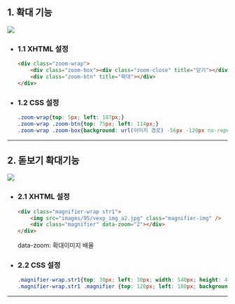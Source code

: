 ## 1. 확대 기능

<img src="https://user-images.githubusercontent.com/95833863/183288751-295daf9b-f9ec-47fd-9f6c-4c3af069973e.jpg">

* ### 1.1 XHTML 설정
    ```html
    <div class="zoom-wrap">
        <div class="zoom-box"><div class="zoom-close" title="닫기"></div></div>
        <div class="zoom-btn" title="확대"></div>
    </div>
    ```


* ### 1.2 CSS 설정
    ```css
    .zoom-wrap{top: 5px; left: 187px;}
    .zoom-wrap .zoom-btn{top: 75px; left: 114px;}
    .zoom-wrap .zoom-box{background: url(이미지 경로) -56px -120px no-repeat; background-size: 300px;}
    ```
***


## 2. 돋보기 확대기능

<img src="https://user-images.githubusercontent.com/95833863/189306462-d3dcbc45-7985-4cbc-b493-78d9ec5b61ec.jpg">

* ### 2.1 XHTML 설정
    ```html
    <div class="magnifier-wrap str1">
        <img src="images/95/vexp_img_a2.jpg" class="magnifier-img" />
        <div class="magnifier" data-zoom="2"></div>
    </div>
    ```
    data-zoom: 확대이미지 배율

* ### 2.2 CSS 설정
    ```css
    .magnifier-wrap.str1{top: 30px; left: 30px; width: 540px; height: 499px;} /*이미지 크기*/
    .magnifier-wrap.str1 .magnifier {top: 120px; left: 180px; background: url('../images/95/vexp_img_a2.jpg') no-repeat;} /*돋보기 위치 & 이미지*/
    ```
***








